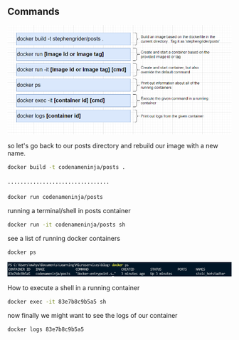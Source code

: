 ## Commands

![Commands](../../doc_assets/screenshots/Docker/commands.png)

so let's go back to our posts directory and rebuild our image with a new name.

```bash
docker build -t codenameninja/posts .

................................

docker run codenameninja/posts
```

running a terminal/shell in posts container

```bash
docker run -it codenameninja/posts sh
```
see a list of running docker containers 

```bash
docker ps
```
![docker ps](../../doc_assets/screenshots/Docker/dockerps.png)

How to execute a shell in a running container 

```bash
docker exec -it 83e7b8c9b5a5 sh
```

now finally we might want to see the logs of our container

```bash
docker logs 83e7b8c9b5a5
```   